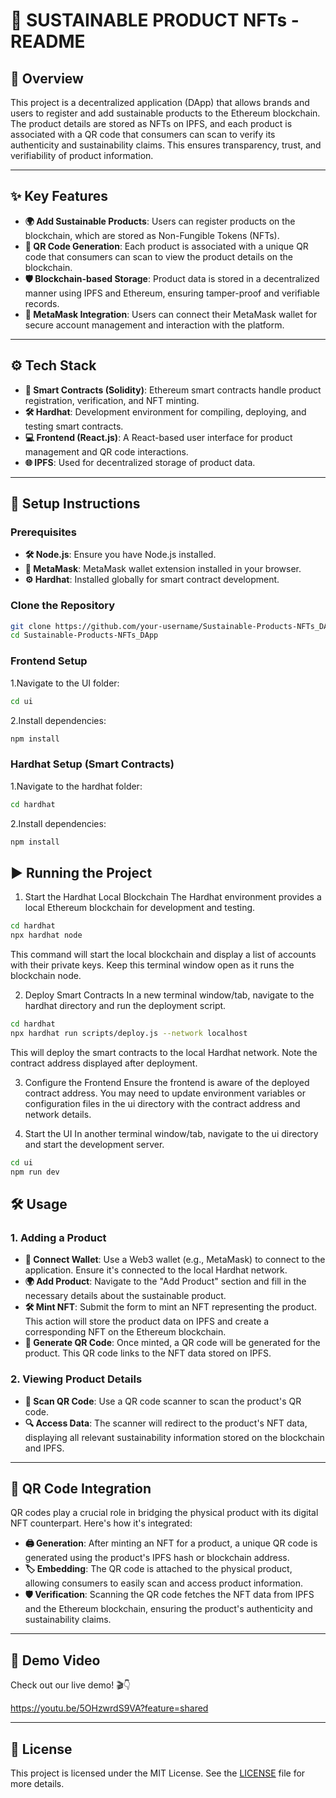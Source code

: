 # 🌱 SUSTAINABLE PRODUCT NFTs - README

## 📝 Overview

This project is a decentralized application (DApp) that allows brands and users to register and add sustainable products to the Ethereum blockchain. The product details are stored as NFTs on IPFS, and each product is associated with a QR code that consumers can scan to verify its authenticity and sustainability claims. This ensures transparency, trust, and verifiability of product information.

---

## ✨ Key Features

- **🌍 Add Sustainable Products**: Users can register products on the blockchain, which are stored as Non-Fungible Tokens (NFTs).
- **🔗 QR Code Generation**: Each product is associated with a unique QR code that consumers can scan to view the product details on the blockchain.
- **🛡️ Blockchain-based Storage**: Product data is stored in a decentralized manner using IPFS and Ethereum, ensuring tamper-proof and verifiable records.
- **🔐 MetaMask Integration**: Users can connect their MetaMask wallet for secure account management and interaction with the platform.

---

## ⚙️ Tech Stack

- **📜 Smart Contracts (Solidity)**: Ethereum smart contracts handle product registration, verification, and NFT minting.
- **🛠️ Hardhat**: Development environment for compiling, deploying, and testing smart contracts.
- **💻 Frontend (React.js)**: A React-based user interface for product management and QR code interactions.
- **🌐 IPFS**: Used for decentralized storage of product data.

---

## 🚀 Setup Instructions

### Prerequisites

- **🛠️ Node.js**: Ensure you have Node.js installed.
- **🦊 MetaMask**: MetaMask wallet extension installed in your browser.
- **⚙️ Hardhat**: Installed globally for smart contract development.

### Clone the Repository

```bash
git clone https://github.com/your-username/Sustainable-Products-NFTs_DApp.git
cd Sustainable-Products-NFTs_DApp
```
### Frontend Setup
1.Navigate to the UI folder:
```bash
cd ui
```
2.Install dependencies:
```bash
npm install
```
### Hardhat Setup (Smart Contracts)
1.Navigate to the hardhat folder:

```bash
cd hardhat
```
2.Install dependencies:

```bash
npm install
```
## ▶️  Running the Project
1. Start the Hardhat Local Blockchain
The Hardhat environment provides a local Ethereum blockchain for development and testing.

```bash
cd hardhat
npx hardhat node
```
This command will start the local blockchain and display a list of accounts with their private keys. Keep this terminal window open as it runs the blockchain node.

2. Deploy Smart Contracts
In a new terminal window/tab, navigate to the hardhat directory and run the deployment script.

```bash
cd hardhat
npx hardhat run scripts/deploy.js --network localhost
```
This will deploy the smart contracts to the local Hardhat network. Note the contract address displayed after deployment.

3. Configure the Frontend
Ensure the frontend is aware of the deployed contract address. You may need to update environment variables or configuration files in the ui directory with the contract address and network details.

4. Start the UI
In another terminal window/tab, navigate to the ui directory and start the development server.

```bash
cd ui
npm run dev
```

## 🛠️ Usage

### 1. Adding a Product

- **🔗 Connect Wallet**: Use a Web3 wallet (e.g., MetaMask) to connect to the application. Ensure it's connected to the local Hardhat network.
- **🌍 Add Product**: Navigate to the "Add Product" section and fill in the necessary details about the sustainable product.
- **🛠️ Mint NFT**: Submit the form to mint an NFT representing the product. This action will store the product data on IPFS and create a corresponding NFT on the Ethereum blockchain.
- **🔗 Generate QR Code**: Once minted, a QR code will be generated for the product. This QR code links to the NFT data stored on IPFS.

### 2. Viewing Product Details

- **📱 Scan QR Code**: Use a QR code scanner to scan the product's QR code.
- **🔍 Access Data**: The scanner will redirect to the product's NFT data, displaying all relevant sustainability information stored on the blockchain and IPFS.

---

## 📲 QR Code Integration

QR codes play a crucial role in bridging the physical product with its digital NFT counterpart. Here's how it's integrated:

- **🖨️ Generation**: After minting an NFT for a product, a unique QR code is generated using the product's IPFS hash or blockchain address.
- **🏷️ Embedding**: The QR code is attached to the physical product, allowing consumers to easily scan and access product information.
- **🛡️ Verification**: Scanning the QR code fetches the NFT data from IPFS and the Ethereum blockchain, ensuring the product's authenticity and sustainability claims.

---
## 🎥 Demo Video

Check out our live demo! 🎬👇

https://youtu.be/5OHzwrdS9VA?feature=shared

---

## 📜 License

This project is licensed under the MIT License. See the [LICENSE](LICENSE) file for more details.

